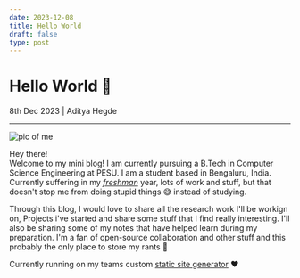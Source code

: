 ```yaml
---
date: 2023-12-08
title: Hello World
draft: false
type: post
---
```


# Hello World 🌊

8th Dec 2023 | Aditya Hegde

---

![pic of me](https://i.imgur.com/ppTDKQv.jpg)

Hey there!  
Welcome to my mini blog! I am currently pursuing a B.Tech in Computer Science Engineering at PESU. I am a student based in Bengaluru, India. Currently suffering in my [_freshman_](https://www.urbandictionary.com/define.php?term=College%20Freshman) year, lots of work and stuff, but that doesn't stop me from doing stupid things 😅 instead of studying.

Through this blog, I would love to share all the research work I'll be workign on, Projects i've started and share some stuff that I find really interesting. I'll also be sharing some of my notes that have helped learn during my preparation. I'm a fan of open-source collaboration and other stuff and this probably the only place to store my rants 🥳

Currently running on my teams custom [static site generator](https://github.com/acmpesuecc/ssg) ❤️
